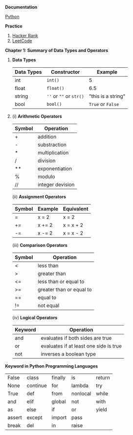 **Documentation**

[Python](https://docs.python.org/3/)

**Practice**

1. [Hacker Rank](https://www.hackerrank.com/)
2. [LeetCode](https://leetcode.com/)

**Chapter 1: Summary of Data Types and Operators**

1. **Data Types**

   | Data Types | Constructor             | Example            |
   | ---------- | ----------------------- | ------------------ |
   | int        | `int()`                 | 5                  |
   | float      | `float()`               | 6.5                |
   | string     | `''` or `""` or `str()` | "this is a string" |
   | bool       | `bool()`                | `True` or `False`  |

2. (i) **Arithmetic Operators**

   | Symbol | Operation        |
   | ------ | ---------------- |
   | +      | addition         |
   | -      | substraction     |
   | *      | multiplication   |
   | /      | division         |
   | **     | exponentiation   |
   | %      | modulo           |
   | //     | integer devision |

   (ii) **Assignment Operators**

   | Symbol | Example | Equivalent |
   | ------ | ------- | ---------- |
   | =      | x = 2   | x = 2      |
   | +=     | x += 2  | x = x + 2  |
   | -=     | x -= 2  | x = x - 2  |

   (iii) **Comparison Operators**

   | Symbol | Operation                |
   | ------ | ------------------------ |
   | <      | less than                |
   | >      | greater than             |
   | <=     | less than or equal to    |
   | >=     | greater than or equal to |
   | ==     | equal to                 |
   | !=     | not equal                |

   (iv) **Logical Operators**

   | Keyword | Operation                              |
   | ------- | -------------------------------------- |
   | and     | evaluates if both sides are true       |
   | or      | evaluates if at least one side is true |
   | not     | inverses a boolean type                |

**Keyword in Python Programming Languages**

|        |          |         |          |        |
| ------ | -------- | ------- | -------- | ------ |
| False  | class    | finally | is       | return |
| None   | continue | for     | lambda   | try    |
| True   | def      | from    | nonlocal | while  |
| and    | elif     | global  | not      | with   |
| as     | else     | if      | or       | yield  |
| assert | except   | import  | pass     |        |
| break  | del      | in      | raise    |        |

